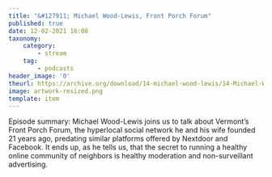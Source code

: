 ```yaml
---
title: "&#127911; Michael Wood-Lewis, Front Porch Forum"
published: true
date: 12-02-2021 16:08
taxonomy:
    category:
        - stream
    tag:
        - podcasts
header_image: '0'
theurl: https://archive.org/download/14-michael-wood-lewis/14-Michael-Wood-Lewis.mp3
image: artwork-resized.png
template: item
--- 
```

Episode summary: Michael Wood-Lewis joins us to talk about Vermont’s Front Porch Forum, the hyperlocal social network he and his wife founded 21 years ago, predating similar platforms offered by Nextdoor and Facebook. It ends up, as he tells us, that the secret to running a healthy online community of neighbors is healthy moderation and non-surveillant advertising.
